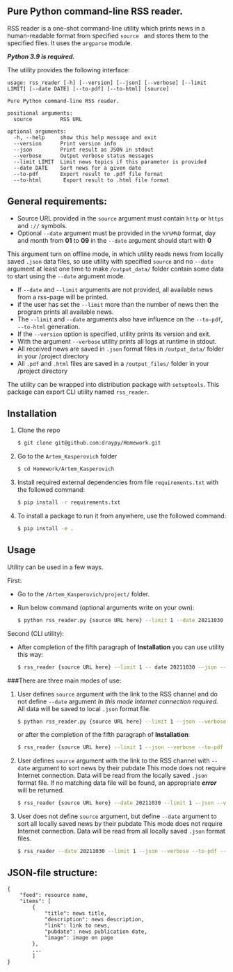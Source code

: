 ## Pure Python command-line RSS reader.


RSS reader is a one-shot command-line utility which prints news in a human-readable format from specified `source `
and stores them to the specified files.
It uses the `argparse` module.

_**Python 3.9 is required.**_

The utility provides the following interface:

```
usage: rss_reader [-h] [--version] [--json] [--verbose] [--limit LIMIT] [--date DATE] [--to-pdf] [--to-html] [source]

Pure Python command-line RSS reader.

positional arguments:
  source         RSS URL

optional arguments:
  -h, --help     show this help message and exit
  --version      Print version info
  --json         Print result as JSON in stdout
  --verbose      Output verbose status messages
  --limit LIMIT  Limit news topics if this parameter is provided
  --date DATE    Sort news for a given date
  --to-pdf       Export result to .pdf file format
  --to-html       Export result to .html file format
```

## General requirements:
* Source URL provided in the `source` argument must contain `http` or `https` and `://` symbols.
* Optional `--date` argument must be provided in the `%Y%M%D` format, day and month from **01** to **09** in the `--date`
argument should start with **0**

This argument turn on offline mode, in which utility reads news from locally saved `.json` data files, so
use utility with specified `source` and no `--date` argument at least one time to make `/output_data/` folder contain
some data to start using the `--date` argument mode.

* If `--date` and `--limit` arguments are not provided, all available news from a rss-page will be printed.
* if the user has set the `--limit` more than the number of news then the program prints all available news.
* The `--limit` and `--date` arguments also have influence on the `--to-pdf`, `--to-html` generation.
* If the `--version` option is specified, utility prints its version and exit.
* With the argument `--verbose` utility prints all logs at runtime in stdout.
* All received news are saved in `.json` format files in `/output_data/` folder in your /project directory
* All `.pdf` and `.html` files are saved in a `/output_files/` folder in your /project directory

The utility can be wrapped into distribution package with `setuptools`.
This package can export CLI utility named `rss_reader`.

## Installation

1. Clone the repo
   ```sh
   $ git clone git@github.com:draypy/Homework.git
   ```
2. Go to the `Artem_Kasperovich` folder
   ```sh
   $ cd Homework/Artem_Kasperovich
   ```
3. Install required external dependencies from file `requirements.txt` with the followed command:
   ```sh
   $ pip install -r requirements.txt
   ```
4. To install a package to run it from anywhere, use the followed command:
   ```sh
   $ pip install -e .
   ```

## Usage

Utility can be used in a few ways.

First:

* Go to the `/Artem_Kasperovich/project/` folder.

* Run below command (optional arguments write on your own):
   ```sh
   $ python rss_reader.py {source URL here} --limit 1 --date 20211030 --json --verbose --to-html --to-pdf
   ```
Second (CLI utility):

* After completion of the fifth paragraph of **Installation** you can use utility this way:

   ```sh
   $ rss_reader {source URL here} --limit 1 -- date 20211030 --json --verbose --to-html --to-pdf
   ```
###There are three main modes of use:
1. User defines `source` argument with the link to the RSS channel and do not define `--date` argument
   _*In this mode Internet connection required.*_ All data will be saved to local `.json` format file.
   ```sh
   $ python rss_reader.py {source URL here} --limit 1 --json --verbose --to-pdf --to-html
   ```
   or after the completion of the fifth paragraph of **Installation**:
   ```sh
   $ rss_reader {source URL here} --limit 1 --json --verbose --to-pdf --to-html
   ```
2. User defines `source` argument with the link to the RSS channel with `--date` argument to sort news by their pubdate
   This mode does not require Internet connection. Data will be read from the locally saved `.json` format file.
   If no matching data file will be found, an appropriate ***error*** will be returned.
   ```sh
   $ rss_reader {source URL here} --date 20211030 --limit 1 --json --verbose --to-pdf --to-html
   ```
3. User does not define `source` argument, but define `--date` argument to sort all locally saved news by their pubdate
   This mode does not require Internet connection. Data will be read from all locally saved `.json` format files.
   ```sh
   $ rss_reader --date 20211030 --limit 1 --json --verbose --to-pdf --to-html
   ```
## JSON-file structure:
```
{
    "feed": resource name,
    "items": [
        {
            "title": news title,
            "description": news description,
            "link": link to news,
            "pubdate": news publication date,
            "image": image on page
        },
        ...
        ]
}
```
